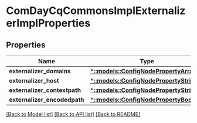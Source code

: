 # ComDayCqCommonsImplExternalizerImplProperties

## Properties
Name | Type | Description | Notes
------------ | ------------- | ------------- | -------------
**externalizer_domains** | [***::models::ConfigNodePropertyArray**](configNodePropertyArray.md) |  | [optional] 
**externalizer_host** | [***::models::ConfigNodePropertyString**](configNodePropertyString.md) |  | [optional] 
**externalizer_contextpath** | [***::models::ConfigNodePropertyString**](configNodePropertyString.md) |  | [optional] 
**externalizer_encodedpath** | [***::models::ConfigNodePropertyBoolean**](configNodePropertyBoolean.md) |  | [optional] 

[[Back to Model list]](../README.md#documentation-for-models) [[Back to API list]](../README.md#documentation-for-api-endpoints) [[Back to README]](../README.md)


